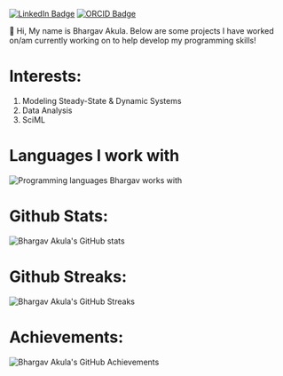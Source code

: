 [![LinkedIn Badge](https://img.shields.io/badge/LinkedIn-Profile-informational?style=flat&logo=linkedin&logoColor=white&color=0D76A8)](https://www.linkedin.com/in/bhargav-akula/)
[![ORCID Badge](https://img.shields.io/badge/ORCID-Profile-informational?style=flat&logo=linkedin&logoColor=white&color=AEF312)](https://orcid.org/0000-0002-2687-9047)


👋 Hi, My name is Bhargav Akula. Below are some projects I have worked on/am currently working on to help develop my programming skills!

# Interests:
1. Modeling Steady-State & Dynamic Systems
2. Data Analysis
3. SciML

# Languages I work with
![Programming languages Bhargav works with](https://github-readme-stats.vercel.app/api/top-langs/?username=bhargavakula01&theme=dracula&hide_langs_below=1)

# Github Stats:
 ![Bhargav Akula's GitHub stats](https://github-readme-stats.vercel.app/api?username=bhargavakula01&show_icons=true&theme=radical)

# Github Streaks:
 ![Bhargav Akula's GitHub Streaks](https://github-readme-streak-stats.herokuapp.com/?user=bhargavakula01&theme=black-ice&hide_border=true&stroke=0000&background=0D1117&ring=e05397&fire=e05397&currStreakLabel=e05397)

# Achievements:
 ![Bhargav Akula's GitHub Achievements](https://github-profile-trophy.vercel.app/?username=bhargavakula01&margin-w=5&theme=radical)
